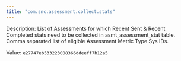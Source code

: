 ```yaml
---
title: "com.snc.assessment.collect.stats"
---
```


Description: List of Assessments for which Recent Sent & Recent Completed stats need to be collected in asmt_assessment_stat table. Comma separated list of eligible Assessment Metric Type Sys IDs. 

Value: `e27747eb533223008366ddeeff7b12a5`